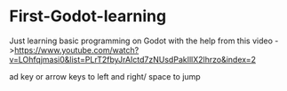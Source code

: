 # First-Godot-learning
Just learning basic programming on Godot with the help from this video ->https://www.youtube.com/watch?v=LOhfqjmasi0&list=PLrT2fbyJrAIctd7zNUsdPakIllX2lhrzo&index=2

ad key or arrow keys to left and right/ space to jump
